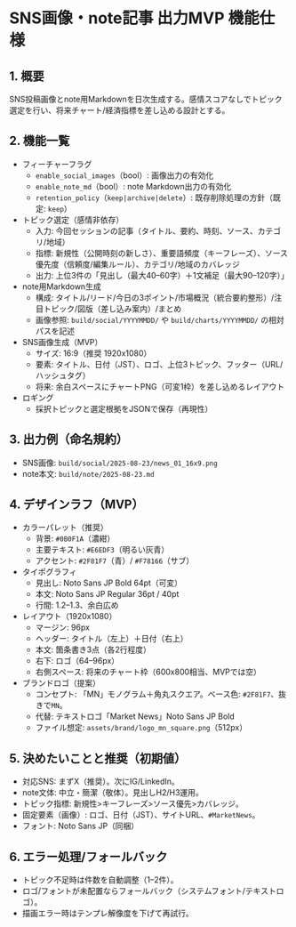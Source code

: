 # SNS画像・note記事 出力MVP 機能仕様

## 1. 概要
SNS投稿画像とnote用Markdownを日次生成する。感情スコアなしでトピック選定を行い、将来チャート/経済指標を差し込める設計とする。

## 2. 機能一覧
- フィーチャーフラグ
  - `enable_social_images`（bool）: 画像出力の有効化
  - `enable_note_md`（bool）: note Markdown出力の有効化
  - `retention_policy`（`keep|archive|delete`）: 既存削除処理の方針（既定: `keep`）
- トピック選定（感情非依存）
  - 入力: 今回セッションの記事（タイトル、要約、時刻、ソース、カテゴリ/地域）
  - 指標: 新規性（公開時刻の新しさ）、重要語頻度（キーフレーズ）、ソース優先度（信頼度/編集ルール）、カテゴリ/地域のカバレッジ
  - 出力: 上位3件の「見出し（最大40–60字）＋1文補足（最大90–120字）」
- note用Markdown生成
  - 構成: タイトル/リード/今日の3ポイント/市場概況（統合要約整形）/注目トピック/図版（差し込み案内）/まとめ
  - 画像参照: `build/social/YYYYMMDD/` や `build/charts/YYYYMMDD/` の相対パスを記述
- SNS画像生成（MVP）
  - サイズ: 16:9（推奨 1920x1080）
  - 要素: タイトル、日付（JST）、ロゴ、上位3トピック、フッター（URL/ハッシュタグ）
  - 将来: 余白スペースにチャートPNG（可変1枠）を差し込めるレイアウト
- ロギング
  - 採択トピックと選定根拠をJSONで保存（再現性）

## 3. 出力例（命名規約）
- SNS画像: `build/social/2025-08-23/news_01_16x9.png`
- note本文: `build/note/2025-08-23.md`

## 4. デザインラフ（MVP）
- カラーパレット（推奨）
  - 背景: `#0B0F1A`（濃紺）
  - 主要テキスト: `#E6EDF3`（明るい灰青）
  - アクセント: `#2F81F7`（青）/ `#F78166`（サブ）
- タイポグラフィ
  - 見出し: Noto Sans JP Bold 64pt（可変）
  - 本文: Noto Sans JP Regular 36pt / 40pt
  - 行間: 1.2–1.3、余白広め
- レイアウト（1920x1080）
  - マージン: 96px
  - ヘッダー: タイトル（左上）＋日付（右上）
  - 本文: 箇条書き3点（各2行程度）
  - 右下: ロゴ（64–96px）
  - 右側スペース: 将来のチャート枠（600x800相当、MVPでは空）
- ブランドロゴ（提案）
  - コンセプト: 「MN」モノグラム＋角丸スクエア。ベース色: `#2F81F7`、抜きで`MN`。
  - 代替: テキストロゴ「Market News」Noto Sans JP Bold
  - ファイル想定: `assets/brand/logo_mn_square.png`（512px）

## 5. 決めたいことと推奨（初期値）
- 対応SNS: まずX（推奨）。次にIG/LinkedIn。
- note文体: 中立・簡潔（敬体）。見出しH2/H3運用。
- トピック指標: 新規性>キーフレーズ>ソース優先>カバレッジ。
- 固定要素（画像）: ロゴ、日付（JST）、サイトURL、`#MarketNews`。
- フォント: Noto Sans JP（同梱）

## 6. エラー処理/フォールバック
- トピック不足時は件数を自動調整（1–2件）。
- ロゴ/フォントが未配置ならフォールバック（システムフォント/テキストロゴ）。
- 描画エラー時はテンプレ解像度を下げて再試行。
